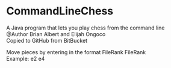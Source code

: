 # CommandLineChess
A Java program that lets you play chess from the command line\
@Author Brian Albert and Elijah Ongoco\
Copied to GitHub from BitBucket

Move pieces by entering in the format FileRank FileRank\
Example: e2 e4
